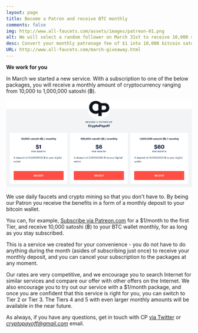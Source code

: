 ```yaml
---
layout: page
title: Become a Patron and receive BTC monthly
comments: false
img: http://www.all-faucets.com/assets/images/patreon-01.png
alt: We will select a random follower on March 31st to receive 10,000 satoshi! Follow and Retweet this!
desc: Convert your monthly patronage fee of $1 into 10,000 bitcoin satoshi! Start at $1 or invest more - other tiers available!
URL: http://www.all-faucets.com/march-giveaway.html
---
```


**We work for you**

In March we started a new service. With a subscription to one of the below packages, you will receive a monthly amount of cryptocurrency ranging from 10,000 to 1,000,000 satoshi (฿).

<p> </p>
<p><a target="_blank" href="https://www.patreon.com/join/CryptoPayoff"><img src="/assets/images/patreon-01.png" border="0"></a>
<p> </p>

We use daily faucets and crypto mining so that you don't have to. By being our Patron you receive the benefits in a form of a monthly deposit to your bitcoin wallet.

You can, for example, <a target="_blank" href="https://www.patreon.com/join/CryptoPayoff">Subscribe via Patreon.com</a> for a $1/month to the first Tier, and receive 10,000 satoshi (฿) to your BTC wallet monthly, for as long as you stay subscribed.
<p> </p>

This is a service we created for your convenience - you do not have to do anything during the month (asides of subscribing just once) to receive your monthly deposit, and you can cancel your subscription to the packages at any moment.
<p> </p>

Our rates are very competitive, and we encourage you to search Internet for similar services and compare our offer with other offers on the Internet. We also encourage you to try out our service with a $1/month package, and once you are confident that this service is right for you, you can switch to Tier 2 or Tier 3. The Tiers 4 and 5 with even larger monthly amounts will be available in the near future.
<p> </p>

As always, if you have any questions, get in touch with CP <a target="_blank" href="https://twitter.com/CryptoPayoff">via Twitter</a>
or <i>cryptopayoff@gmail.com</i> email.
